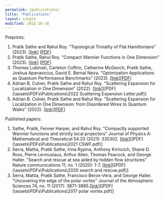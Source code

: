 ```yaml
---
permalink: /publications/
title: "Publications"
layout: single
modified: 2022-10-18
---
```


Preprints:

1. Pratik Sathe and Rahul Roy. "Topological Triviality of Flat Hamiltonians" (2023). [[link](https://arxiv.org/abs/2309.06487)] [[PDF](https://arxiv.org/pdf/2309.06487.pdf)]
2. Pratik Sathe, Rahul Roy. "Compact Wannier Functions in One Dimension" (2023). [[link](https://arxiv.org/abs/2302.11608)] [[PDF](https://arxiv.org/pdf/2302.11608.pdf)]
3. Thomas Lubinski, Carleton Coffrin, Catherine McGeoch, Pratik Sathe, Joshua Apanavicius, David E. Bernal Neira. "Optimization Applications as Quantum Performance Benchmarks" (2023). [[link]](https://arxiv.org/abs/2302.02278)[[PDF]](https://arxiv.org/pdf/2302.02278.pdf)
4. Adrian B. Culver, Pratik Sathe and Rahul Roy. “Scattering Expansion for Localization in One Dimension” (2022). [[link](https://arxiv.org/abs/2210.07999)][[PDF](\assets\PDFs\Publications\2022 Scattering Expansion Letter.pdf)]
5. Adrian B. Culver, Pratik Sathe and Rahul Roy. “Scattering Expansion for Localization in One Dimension: from Disordered Wires to Quantum Walks” (2022). [[link](https://arxiv.org/abs/2211.13368)][[PDF](https://arxiv.org/pdf/2211.13368.pdf)]

Published papers:

1. Sathe, Pratik, Fenner Harper, and Rahul Roy. "Compactly supported Wannier functions and strictly local projectors" Journal of Physics A: Mathematical and Theoretical 54.33 (2021): 335302. \[[link](https://doi.org/10.1088/1751-8121/ac1167)\]\[[PDF](\assets\PDFs\Publications\2021 CSWF.pdf)\]
2. Serra, Mattia, Pratik Sathe, Irina Rypina, Anthony Kirincich, Shane D. Ross, Pierre Lermusiaux, Arthur Allen, Thomas Peacock, and George Haller. "Search and rescue at sea aided by hidden flow structures" Nature communications 11, no. 1 (2020): 1-7. \[[link](https://doi.org/10.1038/s41467-020-16281-x)\]\[[PDF](\assets\PDFs\Publications\2020 search and rescue.pdf)\]
3. Serra, Mattia, Pratik Sathe, Francisco Beron-Vera, and George Haller. "Uncovering the edge of the polar vortex" Journal of the Atmospheric Sciences 74, no. 11 (2017): 3871-3885.\[[link](https://doi.org/10.1175/JAS-D-17-0052.1)\]\[[PDF](\assets\PDFs\Publications\2017 polar vortex.pdf)\]